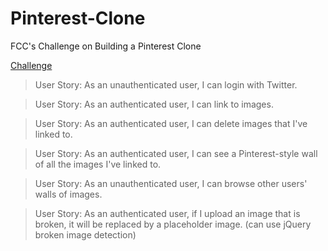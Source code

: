 # Pinterest-Clone
FCC's Challenge on Building a Pinterest Clone

[Challenge](https://www.freecodecamp.com/challenges/build-a-pinterest-clone)


>User Story: As an unauthenticated user, I can login with Twitter.

>User Story: As an authenticated user, I can link to images.

>User Story: As an authenticated user, I can delete images that I've linked to.

>User Story: As an authenticated user, I can see a Pinterest-style wall of all the images I've linked to.

>User Story: As an unauthenticated user, I can browse other users' walls of images.

>User Story: As an authenticated user, if I upload an image that is broken, it will be replaced by a placeholder image. (can use jQuery broken image detection)
